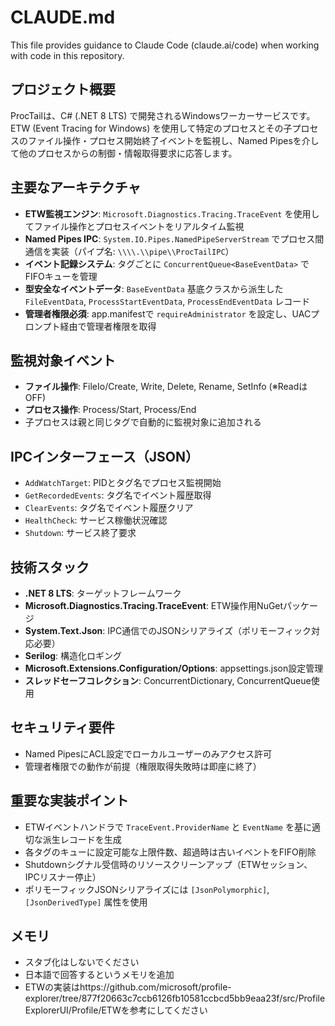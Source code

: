# CLAUDE.md

This file provides guidance to Claude Code (claude.ai/code) when working with code in this repository.

## プロジェクト概要

ProcTailは、C# (.NET 8 LTS) で開発されるWindowsワーカーサービスです。ETW (Event Tracing for Windows) を使用して特定のプロセスとその子プロセスのファイル操作・プロセス開始終了イベントを監視し、Named Pipesを介して他のプロセスからの制御・情報取得要求に応答します。

## 主要なアーキテクチャ

- **ETW監視エンジン**: `Microsoft.Diagnostics.Tracing.TraceEvent` を使用してファイル操作とプロセスイベントをリアルタイム監視
- **Named Pipes IPC**: `System.IO.Pipes.NamedPipeServerStream` でプロセス間通信を実装（パイプ名: `\\\\.\\pipe\\ProcTailIPC`）
- **イベント記録システム**: タグごとに `ConcurrentQueue<BaseEventData>` でFIFOキューを管理
- **型安全なイベントデータ**: `BaseEventData` 基底クラスから派生した `FileEventData`, `ProcessStartEventData`, `ProcessEndEventData` レコード
- **管理者権限必須**: app.manifestで `requireAdministrator` を設定し、UACプロンプト経由で管理者権限を取得

## 監視対象イベント

- **ファイル操作**: FileIo/Create, Write, Delete, Rename, SetInfo (※ReadはOFF)
- **プロセス操作**: Process/Start, Process/End
- 子プロセスは親と同じタグで自動的に監視対象に追加される

## IPCインターフェース（JSON）

- `AddWatchTarget`: PIDとタグ名でプロセス監視開始
- `GetRecordedEvents`: タグ名でイベント履歴取得  
- `ClearEvents`: タグ名でイベント履歴クリア
- `HealthCheck`: サービス稼働状況確認
- `Shutdown`: サービス終了要求

## 技術スタック

- **.NET 8 LTS**: ターゲットフレームワーク
- **Microsoft.Diagnostics.Tracing.TraceEvent**: ETW操作用NuGetパッケージ
- **System.Text.Json**: IPC通信でのJSONシリアライズ（ポリモーフィック対応必要）
- **Serilog**: 構造化ロギング
- **Microsoft.Extensions.Configuration/Options**: appsettings.json設定管理
- **スレッドセーフコレクション**: ConcurrentDictionary, ConcurrentQueue使用

## セキュリティ要件

- Named PipesにACL設定でローカルユーザーのみアクセス許可
- 管理者権限での動作が前提（権限取得失敗時は即座に終了）

## 重要な実装ポイント

- ETWイベントハンドラで `TraceEvent.ProviderName` と `EventName` を基に適切な派生レコードを生成
- 各タグのキューに設定可能な上限件数、超過時は古いイベントをFIFO削除
- Shutdownシグナル受信時のリソースクリーンアップ（ETWセッション、IPCリスナー停止）
- ポリモーフィックJSONシリアライズには `[JsonPolymorphic]`, `[JsonDerivedType]` 属性を使用

## メモリ

- スタブ化はしないでください
- 日本語で回答するというメモリを追加
- ETWの実装はhttps://github.com/microsoft/profile-explorer/tree/877f20663c7ccb6126fb10581ccbcd5bb9eaa23f/src/ProfileExplorerUI/Profile/ETWを参考にしてください